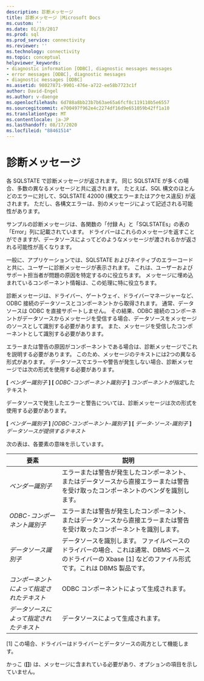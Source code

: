 ```yaml
---
description: 診断メッセージ
title: 診断メッセージ |Microsoft Docs
ms.custom: ''
ms.date: 01/19/2017
ms.prod: sql
ms.prod_service: connectivity
ms.reviewer: ''
ms.technology: connectivity
ms.topic: conceptual
helpviewer_keywords:
- diagnostic information [ODBC], diagnostic messages messages
- error messages [ODBC], diagnostic messages
- diagnostic messages [ODBC]
ms.assetid: 98027871-9901-476e-a722-ee58b7723c1f
author: David-Engel
ms.author: v-daenge
ms.openlocfilehash: 6d788a8bb23b7b63ae65a6fcf8c119110b5e6557
ms.sourcegitcommit: e700497f962e4c2274df16d9e651059b42ff1a10
ms.translationtype: MT
ms.contentlocale: ja-JP
ms.lasthandoff: 08/17/2020
ms.locfileid: "88461514"
---
```

# <a name="diagnostic-messages"></a>診断メッセージ
各 SQLSTATE で診断メッセージが返されます。 同じ SQLSTATE が多くの場合、多数の異なるメッセージと共に返されます。 たとえば、SQL 構文のほとんどのエラーに対して、SQLSTATE 42000 (構文エラーまたはアクセス違反) が返されます。 ただし、各構文エラーは、別のメッセージによって記述される可能性があります。  
  
 サンプルの診断メッセージは、各関数の「付録 A」と「SQLSTATEs」の表の「Error」列に記載されています。 ドライバーはこれらのメッセージを返すことができますが、データソースによってどのようなメッセージが渡されるかが返される可能性が高くなります。  
  
 一般に、アプリケーションでは、SQLSTATE およびネイティブのエラーコードと共に、ユーザーに診断メッセージが表示されます。 これは、ユーザーおよびサポート担当者が問題の原因を特定するのに役立ちます。 メッセージに埋め込まれているコンポーネント情報は、この処理に特に役立ちます。  
  
 診断メッセージは、ドライバー、ゲートウェイ、ドライバーマネージャーなど、ODBC 接続のデータソースとコンポーネントから取得されます。 通常、データソースは ODBC を直接サポートしません。 その結果、ODBC 接続のコンポーネントがデータソースからメッセージを受信する場合、データソースをメッセージのソースとして識別する必要があります。 また、メッセージを受信したコンポーネントとして識別する必要があります。  
  
 エラーまたは警告の原因がコンポーネントである場合は、診断メッセージでこれを説明する必要があります。 このため、メッセージのテキストには2つの異なる形式があります。 データソースでエラーや警告が発生しない場合、診断メッセージでは次の形式を使用する必要があります。  
  
 **[** *ベンダー識別子* **] [** *ODBC-コンポーネント識別子* **]** *コンポーネントが指定*したテキスト  
  
 データソースで発生したエラーと警告については、診断メッセージは次の形式を使用する必要があります。  
  
 **[** *ベンダー識別子* **]** *[ODBC-コンポーネント-識別子* **] [** *データ-ソース-識別子* **]** *データソースが提供するテキスト*  
  
 次の表は、各要素の意味を示しています。  
  
|要素|説明|  
|-------------|-------------|  
|*ベンダー識別子*|エラーまたは警告が発生したコンポーネント、またはデータソースから直接エラーまたは警告を受け取ったコンポーネントのベンダを識別します。|  
|*ODBC-コンポーネント識別子*|エラーまたは警告が発生したコンポーネント、またはデータソースから直接エラーまたは警告を受け取ったコンポーネントを識別します。|  
|*データソース識別子*|データソースを識別します。 ファイルベースのドライバーの場合、これは通常、DBMS ベースのドライバーの Xbase [1] などのファイル形式です。これは DBMS 製品です。|  
|*コンポーネントによって指定されたテキスト*|ODBC コンポーネントによって生成されます。|  
|*データソースによって指定されたテキスト*|データソースによって生成されます。|  
  
 [1] この場合、ドライバーはドライバーとデータソースの両方として機能します。  
  
 かっこ (**[]**) は、メッセージに含まれている必要があり、オプションの項目を示していません。

